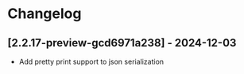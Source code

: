 # Changelog

<!-- Do not change the line immediately below this comment, the build system will replace it with the actual version and date. -->

## [2.2.17-preview-gcd6971a238] - 2024-12-03

- Add pretty print support to json serialization